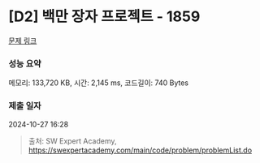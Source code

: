 # [D2] 백만 장자 프로젝트 - 1859 

[문제 링크](https://swexpertacademy.com/main/code/problem/problemDetail.do?contestProbId=AV5LrsUaDxcDFAXc) 

### 성능 요약

메모리: 133,720 KB, 시간: 2,145 ms, 코드길이: 740 Bytes

### 제출 일자

2024-10-27 16:28



> 출처: SW Expert Academy, https://swexpertacademy.com/main/code/problem/problemList.do